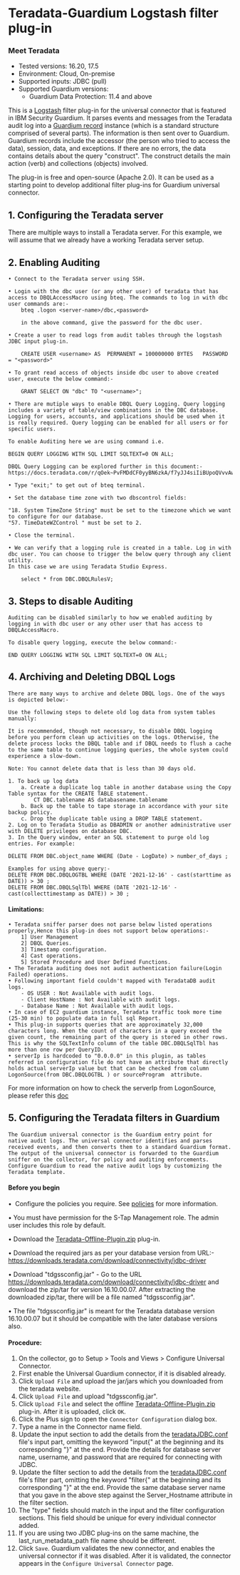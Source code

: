 # Teradata-Guardium Logstash filter plug-in
### Meet Teradata
* Tested versions: 16.20, 17.5
* Environment: Cloud, On-premise
* Supported inputs: JDBC (pull)
* Supported Guardium versions:
    * Guardium Data Protection: 11.4 and above

This is a [Logstash](https://github.com/elastic/logstash) filter plug-in for the universal connector that is featured in IBM Security Guardium. It parses events and messages from the Teradata audit log into a [Guardium record](https://github.com/IBM/universal-connectors/raw/main/common/src/main/java/com/ibm/guardium/universalconnector/commons/structures/Record.java) instance (which is a standard structure comprised of several parts). The information is then sent over to Guardium. Guardium records include the accessor (the person who tried to access the data), session, data, and exceptions. If there are no errors, the data contains details about the query "construct". The construct details the main action (verb) and collections (objects) involved.

The plug-in is free and open-source (Apache 2.0). It can be used as a starting point to develop additional filter plug-ins for Guardium universal connector.


## 1. Configuring the Teradata server

There are multiple ways to install a Teradata server. For this example, we will assume that we already have a working Teradata server setup.

## 2. Enabling Auditing

	• Connect to the Teradata server using SSH.
  
	• Login with the dbc user (or any other user) of teradata that has access to DBQLAccessMacro using bteq. The commands to log in with dbc user commands are:-
		bteq .logon <server-name>/dbc,<password>
		
		in the above command, give the password for the dbc user.	
		
	• Create a user to read logs from audit tables through the logstash JDBC input plug-in.

		CREATE USER <username> AS  PERMANENT = 100000000 BYTES   PASSWORD = "<password>"	 
		
	• To grant read access of objects inside dbc user to above created user, execute the below command:-
				
		GRANT SELECT ON "dbc" TO "<username>";
	
	• There are mutiple ways to enable DBQL Query Logging. Query logging includes a variety of table/view combinations in the DBC database. Logging for users, accounts, and applications should be used when it is really required. Query logging can be enabled for all users or for specific users.  
	
	To enable Auditing here we are using command i.e.  
	
	BEGIN QUERY LOGGING WITH SQL LIMIT SQLTEXT=0 ON ALL;
		
	DBQL Query Logging can be explored further in this document:- https://docs.teradata.com/r/qOek~PvFMDdCF0yyBN6zkA/f7yJJ4siIiBUpoQVvvAwpQ
		
	• Type "exit;" to get out of bteq terminal. 
	
	• Set the database time zone with two dbscontrol fields:
	
	"18. System TimeZone String" must be set to the timezone which we want to configure for our database.
	"57. TimeDateWZControl " must be set to 2.
	
	• Close the terminal.	
		
	• We can verify that a logging rule is created in a table. Log in with dbc user. You can choose to trigger the below query through any client utility.
	In this case we are using Teradata Studio Express.
	
		select * from DBC.DBQLRulesV;	
	
## 3. Steps to disable Auditing
	Auditing can be disabled similarly to how we enabled auditing by logging in with dbc user or any other user that has access to DBQLAccessMacro.
	
	To disable query logging, execute the below command:-
		
	END QUERY LOGGING WITH SQL LIMIT SQLTEXT=0 ON ALL;
	

## 4. Archiving and Deleting DBQL Logs	

	There are many ways to archive and delete DBQL logs. One of the ways is depicted below:-
	
	Use the following steps to delete old log data from system tables manually:
	
	It is recommended, though not necessary, to disable DBQL logging before you perform clean up activities on the logs. Otherwise, the delete process locks the DBQL table and if DBQL needs to flush a cache to the same table to continue logging queries, the whole system could experience a slow-down.
	
	Note: You cannot delete data that is less than 30 days old.
	
	1. To back up log data
		a. Create a duplicate log table in another database using the Copy Table syntax for the CREATE TABLE statement.
			CT DBC.tablename AS databasename.tablename
		b. Back up the table to tape storage in accordance with your site backup policy.
		c. Drop the duplicate table using a DROP TABLE statement.
	2. Log on to Teradata Studio as DBADMIN or another administrative user with DELETE privileges on database DBC.
	3. In the Query window, enter an SQL statement to purge old log entries. For example:

	DELETE FROM DBC.object_name WHERE (Date - LogDate) > number_of_days ;

	Examples for using above query:-
	DELETE FROM DBC.DBQLOGTBL WHERE (DATE '2021-12-16' - cast(starttime as DATE)) > 30 ;
	DELETE FROM DBC.DBQLSqlTbl WHERE (DATE '2021-12-16' - cast(collecttimestamp as DATE)) > 30 ;


#### Limitations:
	
	• Teradata sniffer parser does not parse below listed operations properly,Hence this plug-in does not support below operations:-
		1] User Management 
		2] DBQL Queries.
		3] Timestamp configuration.
		4] Cast operations.
		5] Stored Procedure and User Defined Functions.
	• The Teradata auditing does not audit authentication failure(Login Failed) operations.
	• Following important field couldn't mapped with TeradataDB audit logs. 
		- OS USER : Not Available with audit logs.
		- Client HostName : Not Available with audit logs.
		- Database Name	: Not Available with audit logs.
	• In case of EC2 guardium instance, Teradata traffic took more time (25-30 min) to populate data in full sql Report. 
	• This plug-in supports queries that are approximately 32,000 characters long. When the count of characters in a query exceed the given count, the remaining part of the query is stored in other rows. This is why the SQLTextInfo column of the table DBC.DBQLSqlTbl has more than one row per QueryID.
	• serverIp is hardcoded to "0.0.0.0" in this plugin, as tables referred in configuration file do not have an attribute that directly holds actual serverIp value but that can be checked from column LogonSource(from DBC.DBQLOGTBL ) or sourceProgram  attribute.
For more information on how to check the serverIp from LogonSource, please refer this [doc](https://docs.teradata.com/r/ANYCOtbX9Q1iyd~Uiok8gA/VPQKKhAyOf6hzUc4sfciIQ)

## 5. Configuring the Teradata filters in Guardium

	The Guardium universal connector is the Guardium entry point for native audit logs. The universal connector identifies and parses received events, and then converts them to a standard Guardium format. The output of the universal connector is forwarded to the Guardium sniffer on the collector, for policy and auditing enforcements. Configure Guardium to read the native audit logs by customizing the Teradata template.

#### Before you begin

•  Configure the policies you require. See [policies](/../../#policies) for more information.

• You must have permission for the S-Tap Management role. The admin user includes this role by default.

• Download the [Teradata-Offline-Plugin.zip](https://github.com/IBM/universal-connectors/raw/release-v1.2.0/filter-plugin/logstash-filter-teradatadb-guardium/TeradataOverJdbcPackage/Teradata-Offline-Plugin.zip) plug-in.

• Download the required jars as per your database version from URL:- https://downloads.teradata.com/download/connectivity/jdbc-driver

• Download "tdgssconfig.jar" - Go to the URL https://downloads.teradata.com/download/connectivity/jdbc-driver and download the zip/tar for version 16.10.00.07. After extracting the downloaded zip/tar, there will be a file named "tdgssconfig.jar".

• The file "tdgssconfig.jar" is meant for the Teradata database version 16.10.00.07 but it should be compatible with the later database versions also.


#### Procedure: 

1. On the collector, go to Setup > Tools and Views > Configure Universal Connector.
2. First enable the Universal Guardium connector, if it is disabled already.
3. Click ```Upload File``` and upload the jar/jars which you downloaded from the teradata website.
4. Click ```Upload File``` and upload "tdgssconfig.jar".
5. Click ```Upload File``` and select the offline [Teradata-Offline-Plugin.zip](https://github.com/IBM/universal-connectors/raw/release-v1.2.0/filter-plugin/logstash-filter-teradatadb-guardium/TeradataOverJdbcPackage/Teradata-Offline-Plugin.zip) plug-in. After it is uploaded, click ```OK```.
6. Click the Plus sign to open the ```Connector Configuration``` dialog box. 
7. Type a name in the Connector name field.
8. Update the input section to add the details from the [teradataJDBC.conf](https://github.com/IBM/universal-connectors/raw/main/filter-plugin/logstash-filter-teradatadb-guardium/TeradataOverJdbcPackage/teradataJDBC.conf) file's input part, omitting the keyword "input{" at the beginning and its corresponding "}" at the end. Provide the details for database server name, username, and password that are required for connecting with JDBC.
9. Update the filter section to add the details from the [teradataJDBC.conf](https://github.com/IBM/universal-connectors/raw/main/filter-plugin/logstash-filter-teradatadb-guardium/TeradataOverJdbcPackage/teradataJDBC.conf) file's filter part, omitting the keyword "filter{" at the beginning and its corresponding "}" at the end. Provide the same database server name that you gave in the above step against the Server_Hostname attribute in the filter section.
10. The "type" fields should match in the input and the filter configuration sections. This field should be unique for every individual connector added.
11. If you are using two JDBC plug-ins on the same machine, the last_run_metadata_path file name should be different.
12. Click ```Save```. Guardium validates the new connector, and enables the universal connector if it was disabled. After it is validated, the connector appears in the ```Configure Universal Connector``` page.
